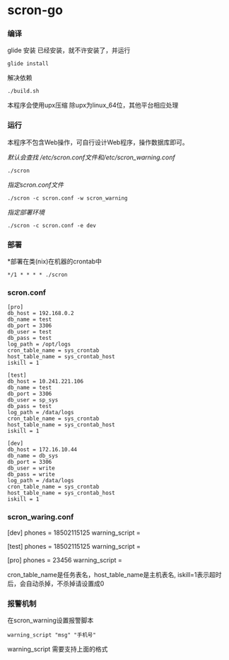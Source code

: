 scron-go
======
### 编译

glide 安装 已经安装，就不许安装了，并运行 

```
glide install
```

解决依赖

```
./build.sh
```

本程序会使用upx压缩  除upx为linux_64位，其他平台相应处理

### 运行

本程序不包含Web操作，可自行设计Web程序，操作数据库即可。

*默认会查找 /etc/scron.conf文件和/etc/scron_warning.conf*
```
./scron
```

*指定scron.conf文件*
```
./scron -c scron.conf -w scron_warning
```

*指定部署环境*
```
./scron -c scron.conf -e dev
```

### 部署

*部署在类(nix)在机器的crontab中
```
*/1 * * * * ./scron
```

### scron.conf

```
[pro]
db_host = 192.168.0.2
db_name = test
db_port = 3306
db_user = test
db_pass = test
log_path = /opt/logs
cron_table_name = sys_crontab
host_table_name = sys_crontab_host
iskill = 1

[test]
db_host = 10.241.221.106
db_name = test
db_port = 3306
db_user = sp_sys
db_pass = test
log_path = /data/logs
cron_table_name = sys_crontab
host_table_name = sys_crontab_host
iskill = 1

[dev]
db_host = 172.16.10.44
db_name = db_sys
db_port = 3306
db_user = write
db_pass = write
log_path = /data/logs
cron_table_name = sys_crontab
host_table_name = sys_crontab_host
iskill = 1
```

### scron_waring.conf
[dev]
phones = 18502115125
warning_script =

[test]
phones = 18502115125
warning_script =

[pro]
phones = 23456
warning_script =


cron_table_name是任务表名，host_table_name是主机表名, iskill=1表示超时后，会自动杀掉，不杀掉请设置成0


### 报警机制

在scron_warning设置报警脚本
```
warning_script "msg" "手机号"

```

warning_script 需要支持上面的格式
